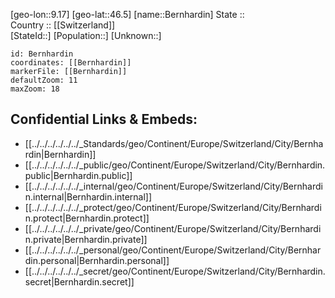 ﻿---
location: [46.5,9.17] 
mapzoom: [7,12] 
mapmarker: city 
type: City
tags:
- geo/City


SpocWebEntityId: 29137
isDeleted: false
confidential: public

---
[geo-lon::9.17] 
[geo-lat::46.5] 
[name::Bernhardin] 
State ::  
Country :: [[Switzerland]]  
[StateId::] 
[Population::] 
[Unknown::] 


```leaflet
id: Bernhardin
coordinates: [[Bernhardin]] 
markerFile: [[Bernhardin]] 
defaultZoom: 11 
maxZoom: 18
```


## Confidential Links & Embeds: 
- [[../../../../../../_Standards/geo/Continent/Europe/Switzerland/City/Bernhardin|Bernhardin]] 
- [[../../../../../../_public/geo/Continent/Europe/Switzerland/City/Bernhardin.public|Bernhardin.public]] 
- [[../../../../../../_internal/geo/Continent/Europe/Switzerland/City/Bernhardin.internal|Bernhardin.internal]] 
- [[../../../../../../_protect/geo/Continent/Europe/Switzerland/City/Bernhardin.protect|Bernhardin.protect]] 
- [[../../../../../../_private/geo/Continent/Europe/Switzerland/City/Bernhardin.private|Bernhardin.private]] 
- [[../../../../../../_personal/geo/Continent/Europe/Switzerland/City/Bernhardin.personal|Bernhardin.personal]] 
- [[../../../../../../_secret/geo/Continent/Europe/Switzerland/City/Bernhardin.secret|Bernhardin.secret]] 
